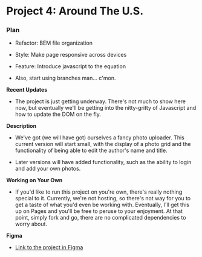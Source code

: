 # Project 4: Around The U.S.

### Plan

* Refactor: BEM file organization
* Style: Make page responsive across devices
* Feature: Introduce javascript to the equation

* Also, start using branches man... c'mon.

**Recent Updates**

* The project is just getting underway. There's not much to show here now, but eventually we'll be getting into the nitty-gritty of Javascript and how to update the DOM on the fly.

**Description**

* We've got (we will have got) ourselves a fancy photo uploader. This current version will start small, with the display of a photo grid and the functionality of being able to edit the author's name and title.

* Later versions will have added functionality, such as the ability to login and add your own photos.

**Working on Your Own**

* If you'd like to run this project on you're own, there's really nothing special to it. Currently, we're not hosting, so there's not way for you to get a taste of what you'd even be working with. Eventually, I'll get this up on Pages and you'll be free to peruse to your enjoyment. At that point, simply fork and go, there are no complicated dependencies to worry about.

**Figma**

* [Link to the project in Figma](https://www.figma.com/file/SurN1jaeEQIhuZEDMhmWWf/Sprint-4-Around-The-U.S.-desktop-mobile?node-id=0%3A1)
